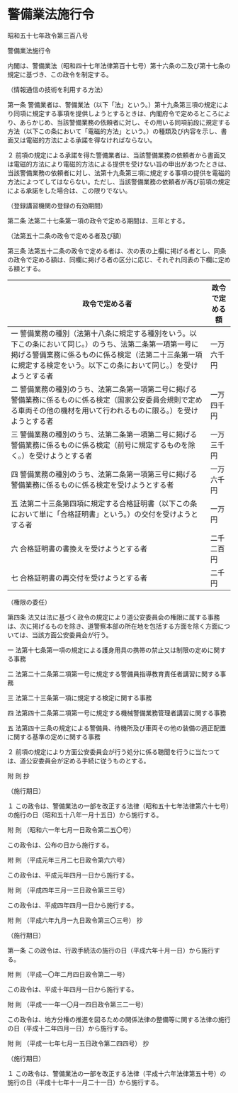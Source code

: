 # 警備業法施行令

昭和五十七年政令第三百八号

警備業法施行令

内閣は、警備業法（昭和四十七年法律第百十七号）第十六条の二及び第十七条の規定に基づき、この政令を制定する。

（情報通信の技術を利用する方法）

第一条 警備業者は、警備業法（以下「法」という。）第十九条第三項の規定により同項に規定する事項を提供しようとするときは、内閣府令で定めるところにより、あらかじめ、当該警備業務の依頼者に対し、その用いる同項前段に規定する方法（以下この条において「電磁的方法」という。）の種類及び内容を示し、書面又は電磁的方法による承諾を得なければならない。

２ 前項の規定による承諾を得た警備業者は、当該警備業務の依頼者から書面又は電磁的方法により電磁的方法による提供を受けない旨の申出があつたときは、当該警備業務の依頼者に対し、法第十九条第三項に規定する事項の提供を電磁的方法によつてしてはならない。ただし、当該警備業務の依頼者が再び前項の規定による承諾をした場合は、この限りでない。

（登録講習機関の登録の有効期間）

第二条 法第二十七条第一項の政令で定める期間は、三年とする。

（法第五十二条の政令で定める者及び額）

第三条 法第五十二条の政令で定める者は、次の表の上欄に掲げる者とし、同条の政令で定める額は、同欄に掲げる者の区分に応じ、それぞれ同表の下欄に定める額とする。

政令で定める者 | 政令で定める額  
---|---  
一 警備業務の種別（法第十八条に規定する種別をいう。以下この条において同じ。）のうち、法第二条第一項第一号に掲げる警備業務に係るものに係る検定（法第二十三条第一項に規定する検定をいう。以下この条において同じ。）を受けようとする者 | 一万六千円  
二 警備業務の種別のうち、法第二条第一項第二号に掲げる警備業務に係るものに係る検定（国家公安委員会規則で定める車両その他の機材を用いて行われるものに限る。）を受けようとする者 | 一万四千円  
三 警備業務の種別のうち、法第二条第一項第二号に掲げる警備業務に係るものに係る検定（前号に規定するものを除く。）を受けようとする者 | 一万三千円  
四 警備業務の種別のうち、法第二条第一項第三号に掲げる警備業務に係るものに係る検定を受けようとする者 | 一万六千円  
五 法第二十三条第四項に規定する合格証明書（以下この条において単に「合格証明書」という。）の交付を受けようとする者 | 一万円  
六 合格証明書の書換えを受けようとする者 | 二千二百円  
七 合格証明書の再交付を受けようとする者 | 二千円  
  
（権限の委任）

第四条 法又は法に基づく政令の規定により道公安委員会の権限に属する事務は、次に掲げるものを除き、道警察本部の所在地を包括する方面を除く方面については、当該方面公安委員会が行う。

一 法第十七条第一項の規定による護身用具の携帯の禁止又は制限の定めに関する事務

二 法第二十二条第二項第一号に規定する警備員指導教育責任者講習に関する事務

三 法第二十三条第一項に規定する検定に関する事務

四 法第四十二条第二項第一号に規定する機械警備業務管理者講習に関する事務

五 法第四十三条の規定による警備員、待機所及び車両その他の装備の適正配置に関する基準の定めに関する事務

２ 前項の規定により方面公安委員会が行う処分に係る聴聞を行うに当たつては、道公安委員会が定める手続に従うものとする。

附 則 抄

（施行期日）

１ この政令は、警備業法の一部を改正する法律（昭和五十七年法律第六十七号）の施行の日（昭和五十八年一月十五日）から施行する。

附 則 （昭和六一年七月一日政令第二五〇号）

この政令は、公布の日から施行する。

附 則 （平成元年三月二七日政令第六六号）

この政令は、平成元年四月一日から施行する。

附 則 （平成四年三月一三日政令第三三号）

この政令は、平成四年四月一日から施行する。

附 則 （平成六年九月一九日政令第三〇三号） 抄

（施行期日）

第一条 この政令は、行政手続法の施行の日（平成六年十月一日）から施行する。

附 則 （平成一〇年二月四日政令第二一号）

この政令は、平成十年四月一日から施行する。

附 則 （平成一一年一〇月一四日政令第三二一号）

この政令は、地方分権の推進を図るための関係法律の整備等に関する法律の施行の日（平成十二年四月一日）から施行する。

附 則 （平成一七年七月一五日政令第二四四号） 抄

（施行期日）

１ この政令は、警備業法の一部を改正する法律（平成十六年法律第五十号）の施行の日（平成十七年十一月二十一日）から施行する。
